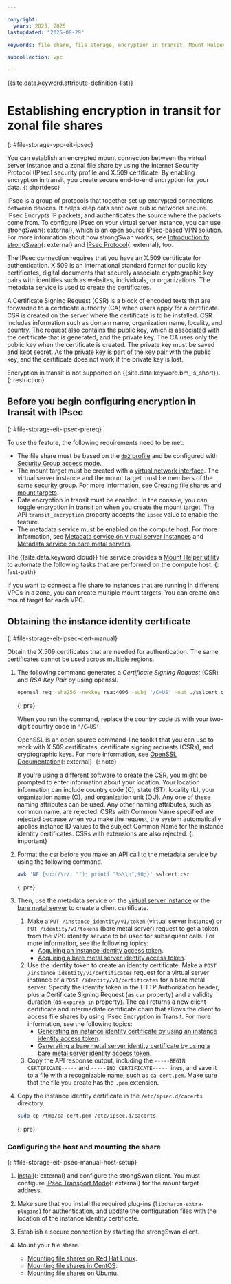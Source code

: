 ```yaml
---

copyright:
  years: 2023, 2025
lastupdated: "2025-08-29"

keywords: file share, file storage, encryption in transit, Mount Helper, IPsec, secure connection, mount share

subcollection: vpc

---
```


{{site.data.keyword.attribute-definition-list}}

# Establishing encryption in transit for zonal file shares
{: #file-storage-vpc-eit-ipsec}

You can establish an encrypted mount connection between the virtual server instance and a zonal file share by using the Internet Security Protocol (IPsec) security profile and X.509 certificate. By enabling encryption in transit, you create secure end-to-end encryption for your data.
{: shortdesc}

IPsec is a group of protocols that together set up encrypted connections between devices. It helps keep data sent over public networks secure. IPsec Encrypts IP packets, and authenticates the source where the packets come from. To configure IPsec on your virtual server instance, you can use [strongSwan](https://www.strongswan.org/){: external}, which is an open source IPsec-based VPN solution. For more information about how strongSwan works, see [Introduction to strongSwan](https://docs.strongswan.org/docs/5.9/howtos/introduction.html){: external} and [IPsec Protocol](https://docs.strongswan.org/docs/5.9/howtos/ipsecProtocol.html){: external}, too.

The IPsec connection requires that you have an X.509 certificate for authentication. X.509 is an international standard format for public key certificates, digital documents that securely associate cryptographic key pairs with identities such as websites, individuals, or organizations. The metadata service is used to create the certificates.

A Certificate Signing Request (CSR) is a block of encoded texts that are forwarded to a certificate authority (CA) when users apply for a certificate. CSR is created on the server where the certificate is to be installed. CSR includes information such as domain name, organization name, locality, and country. The request also contains the public key, which is associated with the certificate that is generated, and the private key. The CA uses only the public key when the certificate is created. The private key must be saved and kept secret. As the private key is part of the key pair with the public key, and the certificate does not work if the private key is lost.


Encryption in transit is not supported on {{site.data.keyword.bm_is_short}}.
{: restriction}

## Before you begin configuring encryption in transit with IPsec
{: #file-storage-eit-ipsec-prereq}

To use the feature, the following requirements need to be met:
- The file share must be based on the [`dp2` profile](/docs/vpc?topic=vpc-file-storage-profiles&interface=api#dp2-profile) and be configured with [Security Group access mode](/docs/vpc?topic=vpc-file-storage-vpc-about#fs-share-mount-targets). 
- The mount target must be created with a [virtual network interface](/docs/vpc?topic=vpc-vni-about). The virtual server instance and the mount target must be members of the same [security group](/docs/vpc?topic=vpc-using-security-groups). For more information, see [Creating file shares and mount targets](/docs/vpc?topic=vpc-file-storage-create).
- Data encryption in transit must be enabled. In the console, you can toggle encryption in transit on when you create the mount target. The API `transit_encryption` property accepts the `ipsec` value to enable the feature.
- The metadata service must be enabled on the compute host. For more information, see [Metadata service on virtual server instances](/docs/vpc?topic=vpc-imd-about) and [Metadata service on bare metal servers](/docs/vpc?topic=vpc-bare-metal-server-metadata-about).

The {{site.data.keyword.cloud}} file service provides a [Mount Helper utility](/docs/vpc?topic=vpc-fs-mount-helper-utility) to automate the following tasks that are performed on the compute host.
{: fast-path}

If you want to connect a file share to instances that are running in different VPCs in a zone, you can create multiple mount targets. You can create one mount target for each VPC.

## Obtaining the instance identity certificate
{: #file-storage-eit-ipsec-cert-manual}

Obtain the X.509 certificates that are needed for authentication. The same certificates cannot be used across multiple regions.

1. The following command generates a *Certificate Signing Request* (CSR) and *RSA Key Pair* by using openssl.
   ```sh
   openssl req -sha256 -newkey rsa:4096 -subj '/C=US' -out ./sslcert.csr -keyout file.key -nodes
   ```
   {: pre}

   When you run the command, replace the country code `US` with your two-digit country code in `'/C=US'`.

   OpenSSL is an open source command-line toolkit that you can use to work with X.509 certificates, certificate signing requests (CSRs), and cryptographic keys. For more information, see [OpenSSL Documentation](https://docs.openssl.org/){: external}.
   {: note}

   If you're using a different software to create the CSR, you might be prompted to enter information about your location. Your location information can include country code (C), state (ST), locality (L), your organization name (O), and organization unit (OU). Any one of these naming attributes can be used. Any other naming attributes, such as common name, are rejected. CSRs with Common Name specified are rejected because when you make the request, the system automatically applies instance ID values to the subject Common Name for the instance identity certificates. CSRs with extensions are also rejected.
   {: important}

2. Format the csr before you make an API call to the metadata service by using the following command.
   ```sh
   awk 'NF {sub(/\r/, ""); printf "%s\\n",$0;}' sslcert.csr
   ```
   {: pre}

3. Then, use the metadata service on the [virtual server instance](/docs/vpc?topic=vpc-imd-identity-operations#imd-json-token) or the [bare metal server](/docs/vpc?topic=vpc-bare-metal-server-metadata-about) to create a client certificate. 
   1. Make a `PUT /instance_identity/v1/token` (virtual server instance) or `PUT /identity/v1/tokens` (bare metal server) request to get a token from the VPC identity service to be used for subsequent calls. For more information, see the following topics:
      - [Acquiring an instance identity access token](/docs/vpc?topic=vpc-imd-identity-operations&interface=api#imd-json-token).
      - [Acquiring a bare metal server identity access token](/docs/vpc?topic=vpc-configure-metadata-service-bare-metal&interface=api#metadata-json-token-bare-metal).
   1. Use the identity token to create an identity certificate. Make a `POST /instance_identity/v1/certificates` request for a virtual server instance or a `POST /identity/v1/certificates` for a bare metal server. Specify the identity token in the HTTP Authorization header, plus a Certificate Signing Request (as `csr` property) and a validity duration (as `expires_in` property). The call returns a new client certificate and intermediate certificate chain that allows the client to access file shares by using IPsec Encryption in Transit. For more information, see the following topics:
      - [Generating an instance identity certificate by using an instance identity access token](/docs/vpc?topic=vpc-imd-identity-operations&interface=api#imd-acquire-certificate).
      - [Generating a bare metal server identity certificate by using a bare metal server identity access token](/docs/vpc?topic=vpc-configure-metadata-service-bare-metal&interface=api#metadata-acquire-certificate-bare-metal).
   1. Copy the API response output, including the `-----BEGIN CERTIFICATE-----` and `-----END CERTIFICATE-----` lines, and save it to a file with a recognizable name, such as `ca-cert.pem`. Make sure that the file you create has the `.pem` extension.
   
4. Copy the instance identity certificate in the `/etc/ipsec.d/cacerts` directory.
   ```sh
   sudo cp /tmp/ca-cert.pem /etc/ipsec.d/cacerts
   ```
   {: pre}

### Configuring the host and mounting the share
{: #file-storage-eit-ipsec-manual-host-setup}

1. [Install](https://docs.strongswan.org/docs/latest/install/install.html){: external} and configure the strongSwan client. You must configure [IPsec Transport Mode](https://docs.strongswan.org/docs/latest/howtos/ipsecProtocol.html#_ipsec_transport_mode){: external} for the mount target address. 

1. Make sure that you install the required plug-ins (`libcharon-extra-plugins`) for authentication, and update the configuration files with the location of the instance identity certificate.

1. Establish a secure connection by starting the strongSwan client.

1. Mount your file share.
   * [Mounting file shares on Red Hat Linux](/docs/vpc?topic=vpc-file-storage-mount-RHEL).
   * [Mounting file shares in CentOS](/docs/vpc?topic=vpc-file-storage-mount-centos).
   * [Mounting file shares on Ubuntu](/docs/vpc?topic=vpc-file-storage-mount-ubuntu).
